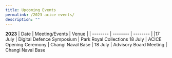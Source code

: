 ```yaml
---
title: Upcoming Events
permalink: /2023-acice-events/
description: ""
---
```


**2023**
| Date | Meeting/Events | Venue |
| -------- | -------- | -------- |
|17 July | Digital Defence Symposium | Park Royal Collections
18 July     | ACICE Opening Ceremony     | Changi Naval Base     |
18 July     | Advisory Board Meeting | Changi Naval Base

